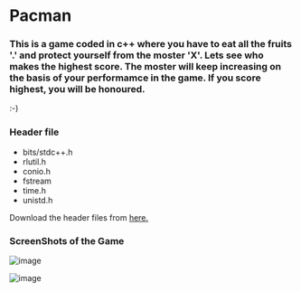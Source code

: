 # Pacman

### This is a game coded in c++ where you have to eat all the fruits '.' and protect yourself from the moster 'X'. Lets see who makes the highest score.  The moster will keep increasing on the basis of your performamce in the game.  If you score highest, you will be honoured.

:-)



### Header file 
- bits/stdc++.h
- rlutil.h
- conio.h
- fstream
- time.h
- unistd.h

Download the header files from [here.](https://github.com/zainthecoder/header)

### ScreenShots of the Game

![image](https://user-images.githubusercontent.com/23193284/50267819-87928f00-044e-11e9-9e5b-806e45b1bea9.png)


![image](https://user-images.githubusercontent.com/23193284/50267865-b14bb600-044e-11e9-9369-07765e932c79.png)
